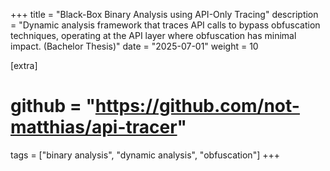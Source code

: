 +++
title = "Black-Box Binary Analysis using API-Only Tracing"
description = "Dynamic analysis framework that traces API calls to bypass obfuscation techniques, operating at the API layer where obfuscation has minimal impact. (Bachelor Thesis)"
date = "2025-07-01"
weight = 10

[extra]
# github = "https://github.com/not-matthias/api-tracer"
tags = ["binary analysis", "dynamic analysis", "obfuscation"]
+++
